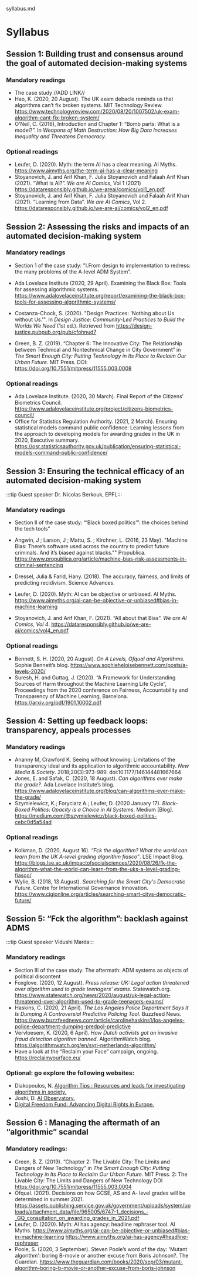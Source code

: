 syllabus.md

# Syllabus

## Session 1: Building trust and consensus around the goal of automated decision-making systems

### Mandatory readings
* The case study //ADD LINK//
* Hao, K. (2020, 20 August). The UK exam debacle reminds us that algorithms can’t fix broken systems. MIT Technology Review. https://www.technologyreview.com/2020/08/20/1007502/uk-exam-algorithm-cant-fix-broken-system/
* O’Neil, C. (2016), Introduction and Chapter 1: “Bomb parts: What is a model?”. In _Weapons of Math Destruction: How Big Data Increases Inequality and Threatens Democracy_.

### Optional readings
* Leufer, D. (2020). Myth: the term AI has a clear meaning. AI Myths. https://www.aimyths.org/the-term-ai-has-a-clear-meaning 
* Stoyanovich, J. and Arif Khan, F. Julia Stoyanovich and Falaah Arif Khan (2021). “What is AI?”. _We are AI Comics_, Vol 1 (2021) https://dataresponsibly.github.io/we-areai/comics/vol1_en.pdf 
* Stoyanovich, J. and Arif Khan, F. Julia Stoyanovich and Falaah Arif Khan (2021). “Learning from Data”. _We are AI Comics_, Vol 2. https://dataresponsibly.github.io/we-are-ai/comics/vol2_en.pdf 

## Session 2: Assessing the risks and impacts of an automated decision-making system

### Mandatory readings 

* Section 1 of the case study: "I.From design to implementation to redress: the many problems of the A-level ADM System". 

* Ada Lovelace Institute (2020, 29 April). Examining the Black Box: Tools for assessing algorithmic systems. https://www.adalovelaceinstitute.org/report/examining-the-black-box-tools-for-assessing-algorithmic-systems/ 
* Costanza-Chock, S. (2020). "Design Practices: 'Nothing about Us without Us.'". In _Design Justice: Community-Led Practices to Build the Worlds We Need_ (1st ed.). Retrieved from https://design-justice.pubpub.org/pub/cfohnud7  
* Green, B. Z. (2019). “Chapter 6: The Innovative City: The Relationship between Technical and Nontechnical Change in City Government” in _The Smart Enough City: Putting Technology in Its Place to Reclaim Our Urban Future_. MIT Press. DOI: https://doi.org/10.7551/mitpress/11555.003.0008 

### Optional readings
* Ada Lovelace Institute. (2020, 30 March). Final Report of the Citizens’ Biometrics Council. https://www.adalovelaceinstitute.org/project/citizens-biometrics-council/
* Office for Statistics Regulation Authority. (2021, 2 March). Ensuring statistical models command public confidence: Learning lessons from the approach to developing models for awarding grades in the UK in 2020,  Executive summary. https://osr.statisticsauthority.gov.uk/publication/ensuring-statistical-models-command-public-confidence/  
 
## Session 3: Ensuring the technical efficacy of an automated decision-making system

:::tip Guest speaker
Dr. Nicolas Berkouk, EPFL:::

### Mandatory readings
* Section II of the case study: “‘Black boxed politics’”: the choices behind the tech tools”

* Angwin, J ; Larson, J ; Mattu, S. ; Kirchner, L. (2016, 23 May). "Machine Bias: There’s software used across the country to predict future criminals. And it’s biased against blacks."" Propublica. https://www.propublica.org/article/machine-bias-risk-assessments-in-criminal-sentencing
* Dressel, Julia & Farid, Hany. (2018). The accuracy, fairness, and limits of predicting recidivism. Science Advances. 
* Leufer, D. (2020). Myth: AI can be objective or unbiased. AI Myths. https://www.aimyths.org/ai-can-be-objective-or-unbiased#bias-in-machine-learning  
* Stoyanovich, J. and Arif Khan, F. (2021). “All about that Bias”. _We are AI Comics, Vol 4_. https://dataresponsibly.github.io/we-are-ai/comics/vol4_en.pdf 

### Optional readings
* Bennett, S. H. (2020, 20 August). _On A Levels, Ofqual and Algorithms_. Sophie Bennett’s blog. https://www.sophieheloisebennett.com/posts/a-levels-2020/  
* Suresh, H. and Guttag, J. (2020). “A Framework for Understanding Sources of Harm throughout the Machine Learning Life Cycle”, Proceedings from the 2020 conference on Fairness, Accountability and Transparency of Machine Learning, Barcelona. https://arxiv.org/pdf/1901.10002.pdf

## Session 4: Setting up feedback loops: transparency, appeals processes

### Mandatory readings
* Ananny M, Crawford K. Seeing without knowing: Limitations of the transparency ideal and its application to algorithmic accountability. _New Media & Society_. 2018;20(3):973-989. doi:10.1177/146144481667664
* Jones, E. and Safak, C. (2020, 18 August). _Can algorithms ever make the grade?_. Ada Lovelace Institute’s blog. https://www.adalovelaceinstitute.org/blog/can-algorithms-ever-make-the-grade/ 
* Szymielewicz, K.; Foryciarz A.; Leufer, D. (2020 January 17). _Black-Boxed Politics: Opacity is a Choice in AI Systems_. Medium [Blog]. https://medium.com/@szymielewicz/black-boxed-politics-cebc0d5a54ad 

### Optional readings
* Kolkman, D. (2020, August 16). _“Fck the algorithm? What the world can learn from the UK A-level grading algorithm fiasco”_. LSE Impact Blog. https://blogs.lse.ac.uk/impactofsocialsciences/2020/08/26/fk-the-algorithm-what-the-world-can-learn-from-the-uks-a-level-grading-fiasco/ 
* Wylie, B. (2018, 13 August). _Searching for the Smart City's Democratic Future_. Centre for International Governance Innovation. https://www.cigionline.org/articles/searching-smart-citys-democratic-future/ 

## Session 5: “Fck the algorithm”: backlash against ADMS

:::tip Guest speaker
Vidushi Marda:::

### Mandatory readings
* Section III of the case study: The aftermath: ADM systems as objects of political discontent
* Foxglove. (2020, 12 August). _Press release: UK: Legal action threatened over algorithm used to grade teenagers' exams_. Statewatch.org. https://www.statewatch.org/news/2020/august/uk-legal-action-threatened-over-algorithm-used-to-grade-teenagers-exams/ 
* Haskins, C. (2020, 21 April). _The Los Angeles Police Department Says It Is Dumping A Controversial Predictive Policing Tool_. Buzzfeed News. https://www.buzzfeednews.com/article/carolinehaskins1/los-angeles-police-department-dumping-predpol-predictive 
* Vervloesem, K. (2020, 6 April). _How Dutch activists got an invasive fraud detection algorithm banned_. AlgorithmWatch blog.  https://algorithmwatch.org/en/syri-netherlands-algorithm/
* Have a look at the “Reclaim your Face” campaign, ongoing. https://reclaimyourface.eu/ 


### Optional: go explore the following websites: 
* Diakopoulos, N. [Algorithm Tips : Resources and leads for investigating algorithms in society.](http://algorithmtips.org/)
* Joshi, D. [AI Observatory.](https://ai-observatory.in/) 
* [Digital Freedom Fund: Advancing Digital Rights in Europe.](https://digitalfreedomfund.org/) 

## Session 6 : Managing the aftermath of an “algorithmic” scandal

### Mandatory readings:
* Green, B. Z. (2019). “Chapter 2: The Livable City: The Limits and Dangers of New Technology” in _The Smart Enough City: Putting Technology in Its Place to Reclaim Our Urban Future_. MIT Press. 2: The Livable City: The Limits and Dangers of New Technology DOI https://doi.org/10.7551/mitpress/11555.003.0004
* Ofqual. (2021). Decisions on how GCSE, AS and A- level grades will be determined in summer 2021. https://assets.publishing.service.gov.uk/government/uploads/system/uploads/attachment_data/file/965005/6747-1_decisions_-_GQ_consultation_on_awarding_grades_in_2021.pdf
* Leufer, D. (2020). Myth: AI has agency: headline rephraser tool. AI Myths. https://www.aimyths.org/ai-can-be-objective-or-unbiased#bias-in-machine-learning   https://www.aimyths.org/ai-has-agency#headline-rephraser 
* Poole, S. (2020, 3 September). Steven Poole’s word of the day: 'Mutant algorithm': boring B-movie or another excuse from Boris Johnson?. The Guardian. https://www.theguardian.com/books/2020/sep/03/mutant-algorithm-boring-b-movie-or-another-excuse-from-boris-johnson 




